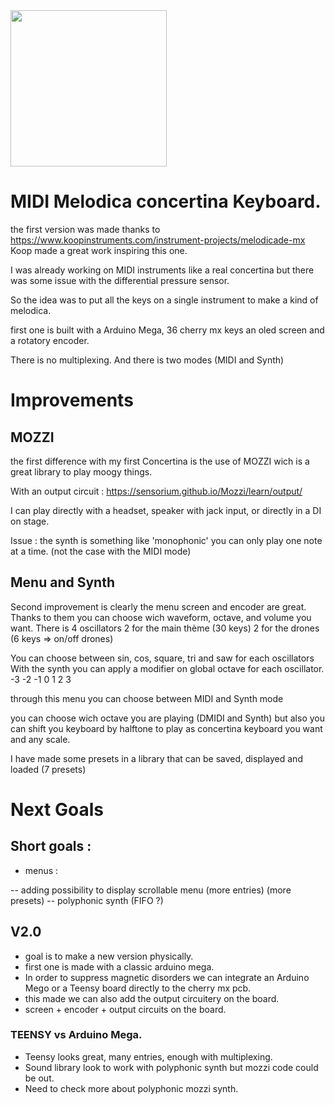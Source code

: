 <img src="https://user-images.githubusercontent.com/7162775/191379148-af449447-4c98-4340-b313-ac48eb72af3b.png"  width="250">

# MIDI Melodica concertina Keyboard.

the first version was made thanks to
https://www.koopinstruments.com/instrument-projects/melodicade-mx
Koop made a great work inspiring this one.

I was already working on MIDI instruments like a real concertina but there was some issue with the differential pressure sensor.

So the idea was to put all the keys on a single instrument to make a kind of melodica.

first one is built with a Arduino Mega, 36 cherry mx keys an oled screen and a rotatory encoder.

There is no multiplexing. And there is two modes (MIDI and Synth)

# Improvements

## MOZZI

the first difference with my first Concertina is the use of MOZZI wich is a great library to play moogy things.

With an output circuit :
https://sensorium.github.io/Mozzi/learn/output/

I can play directly with a headset, speaker with jack input, or directly in a DI on stage.

Issue : the synth is something like 'monophonic' you can only play one note at a time.
(not the case with the MIDI mode)

## Menu and Synth

Second improvement is clearly the menu screen and encoder are great.
Thanks to them you can choose wich waveform, octave, and volume you want.
There is 4 oscillators
2 for the main thème (30 keys)
2 for the drones (6 keys => on/off drones)

You can choose between sin, cos, square, tri and saw for each oscillators
With the synth you can apply a modifier on global octave for each oscillator. -3 -2 -1 0 1 2 3


through this menu you can choose between MIDI and Synth mode

you can choose wich octave you are playing (DMIDI and Synth)
but also you can shift you keyboard by halftone to play as concertina keyboard you want and any scale.

I have made some presets in a library that can be saved, displayed and loaded (7 presets)

# Next Goals

## Short goals :
- menus :

-- adding possibility to display scrollable menu (more entries) (more presets)
-- polyphonic synth (FIFO ?)


## V2.0
- goal is to make a new version physically.
- first one is made with a classic arduino mega.
- In order to suppress magnetic disorders we can integrate an Arduino Mego or a Teensy board directly to the cherry mx pcb.
- this made we can also add the output circuitery on the board.
- screen + encoder + output circuits on the board.

### TEENSY vs Arduino Mega.

- Teensy looks great, many entries, enough with multiplexing.
- Sound library look to work with polyphonic synth but mozzi code could be out.
- Need to check more about polyphonic mozzi synth.
